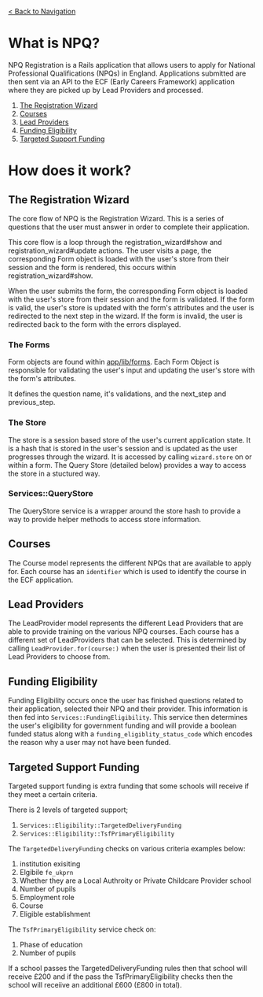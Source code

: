 [< Back to Navigation](../README.md)

# What is NPQ?

NPQ Registration is a Rails application that allows users to apply for National Professional Qualifications (NPQs) in England. Applications submitted are then sent via an API to the ECF (Early Careers Framework) application where they are picked up by Lead Providers and processed.

1. [The Registration Wizard](#the-registration-wizard)
1. [Courses](#courses)
1. [Lead Providers](#lead-providers)
1. [Funding Eligibility](#funding-eligibility)
1. [Targeted Support Funding](#targeted-support-funding)

# How does it work?

## The Registration Wizard

The core flow of NPQ is the Registration Wizard. This is a series of questions that the user must answer in order to complete their application. 

This core flow is a loop through the registration_wizard#show and registration_wizard#update actions. The user visits a page, the corresponding Form object is loaded with the user's store from their session and the form is rendered, this occurs within registration_wizard#show. 

When the user submits the form, the corresponding Form object is loaded with the user's store from their session and the form is validated. If the form is valid, the user's store is updated with the form's attributes and the user is redirected to the next step in the wizard. If the form is invalid, the user is redirected back to the form with the errors displayed.

### The Forms

Form objects are found within [app/lib/forms](app/lib/forms). Each Form Object is responsible for validating the user's input and updating the user's store with the form's attributes.

It defines the question name, it's validations, and the next_step and previous_step.

### The Store

The store is a session based store of the user's current application state. It is a hash that is stored in the user's session and is updated as the user progresses through the wizard. It is accessed by calling `wizard.store` on or within a form. The Query Store (detailed below) provides a way to access the store in a stuctured way.

### Services::QueryStore

The QueryStore service is a wrapper around the store hash to provide a way to provide helper methods to access store information. 

## Courses

The Course model represents the different NPQs that are available to apply for. Each course has an `identifier` which is used to identify the course in the ECF application.

## Lead Providers

The LeadProvider model represents the different Lead Providers that are able to provide training on the various NPQ courses. Each course has a different set of LeadProviders that can be selected. This is determined by calling `LeadProvider.for(course:)` when the user is presented their list of Lead Providers to choose from.

## Funding Eligibility

Funding Eligibility occurs once the user has finished questions related to their application, selected their NPQ and their provider. This information is then fed into `Services::FundingEligibility`. This service then determines the user's eligibility for government funding and will provide a boolean funded status along with a `funding_eligiblity_status_code` which encodes the reason why a user may not have been funded.

## Targeted Support Funding

Targeted support funding is extra funding that some schools will receive if they meet a certain criteria. 

There is 2 levels of targeted support;

1. `Services::Eligibility::TargetedDeliveryFunding` 
2. `Services::Eligibility::TsfPrimaryEligibility`

The `TargetedDeliveryFunding` checks on various criteria examples below:

1. institution exisiting 
2. Elgibile `fe_ukprn`
3. Whether they are a Local Authroity or Private Childcare Provider school
4. Number of pupils
5. Employment role
6. Course
7. Eligible establishment

The `TsfPrimaryEligibility` service check on:

1. Phase of education 
2. Number of pupils

If a school passes the TargetedDeliveryFunding rules then that school will receive £200 and if the pass the TsfPrimaryEligibility checks then the school will receiive an additional £600 (£800 in total).
